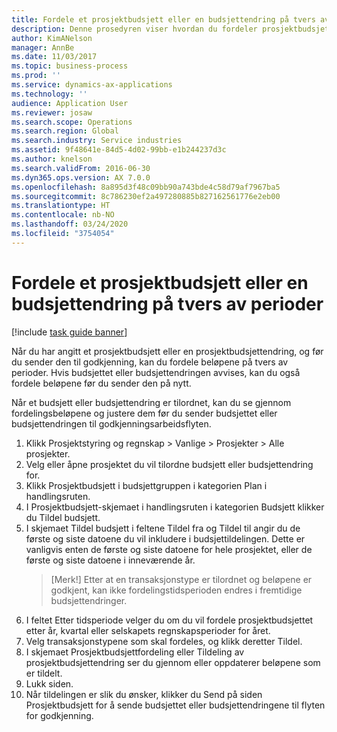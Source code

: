 ```yaml
---
title: Fordele et prosjektbudsjett eller en budsjettendring på tvers av perioder
description: Denne prosedyren viser hvordan du fordeler prosjektbudsjettbeløp på tvers av perioder.
author: KimANelson
manager: AnnBe
ms.date: 11/03/2017
ms.topic: business-process
ms.prod: ''
ms.service: dynamics-ax-applications
ms.technology: ''
audience: Application User
ms.reviewer: josaw
ms.search.scope: Operations
ms.search.region: Global
ms.search.industry: Service industries
ms.assetid: 9f48641e-84d5-4d02-99bb-e1b244237d3c
ms.author: knelson
ms.search.validFrom: 2016-06-30
ms.dyn365.ops.version: AX 7.0.0
ms.openlocfilehash: 8a895d3f48c09bb90a743bde4c58d79af7967ba5
ms.sourcegitcommit: 8c786230ef2a497280885b827162561776e2eb00
ms.translationtype: HT
ms.contentlocale: nb-NO
ms.lasthandoff: 03/24/2020
ms.locfileid: "3754054"
---
```

# <a name="allocate-a-project-budget-or-budget-revision-across-periods"></a>Fordele et prosjektbudsjett eller en budsjettendring på tvers av perioder

[!include [task guide banner](../../includes/task-guide-banner.md)]

Når du har angitt et prosjektbudsjett eller en prosjektbudsjettendring, og før du sender den til godkjenning, kan du fordele beløpene på tvers av perioder. Hvis budsjettet eller budsjettendringen avvises, kan du også fordele beløpene før du sender den på nytt. 

Når et budsjett eller budsjettendring er tilordnet, kan du se gjennom fordelingsbeløpene og justere dem før du sender budsjettet eller budsjettendringen til godkjenningsarbeidsflyten. 

1. Klikk Prosjektstyring og regnskap > Vanlige > Prosjekter > Alle prosjekter. 
2. Velg eller åpne prosjektet du vil tilordne budsjett eller budsjettendring for. 
3. Klikk Prosjektbudsjett i budsjettgruppen i kategorien Plan i handlingsruten. 
4. I Prosjektbudsjett-skjemaet i handlingsruten i kategorien Budsjett klikker du Tildel budsjett. 
5. I skjemaet Tildel budsjett i feltene Tildel fra og Tildel til angir du de første og siste datoene du vil inkludere i budsjettildelingen. Dette er vanligvis enten de første og siste datoene for hele prosjektet, eller de første og siste datoene i inneværende år.  
   > [Merk!] Etter at en transaksjonstype er tilordnet og beløpene er godkjent, kan ikke fordelingstidsperioden endres i fremtidige budsjettendringer. 
6. I feltet Etter tidsperiode velger du om du vil fordele prosjektbudsjettet etter år, kvartal eller selskapets regnskapsperioder for året.
7. Velg transaksjonstypene som skal fordeles, og klikk deretter Tildel. 
8. I skjemaet Prosjektbudsjettfordeling eller Tildeling av prosjektbudsjettendring ser du gjennom eller oppdaterer beløpene som er tildelt. 
9. Lukk siden.
10. Når tildelingen er slik du ønsker, klikker du Send på siden Prosjektbudsjett for å sende budsjettet eller budsjettendringene til flyten for godkjenning.  


